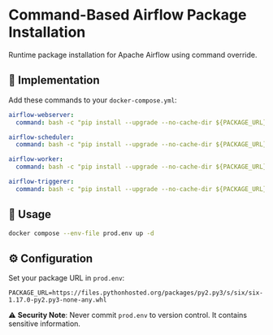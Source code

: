 # Command-Based Airflow Package Installation

Runtime package installation for Apache Airflow using command override.

## 🔧 Implementation

Add these commands to your `docker-compose.yml`:

```yaml
airflow-webserver:
  command: bash -c "pip install --upgrade --no-cache-dir ${PACKAGE_URL} && /entrypoint webserver"

airflow-scheduler:
  command: bash -c "pip install --upgrade --no-cache-dir ${PACKAGE_URL} && /entrypoint scheduler"

airflow-worker:
  command: bash -c "pip install --upgrade --no-cache-dir ${PACKAGE_URL} && /entrypoint celery worker"

airflow-triggerer:
  command: bash -c "pip install --upgrade --no-cache-dir ${PACKAGE_URL} && /entrypoint triggerer"
```

## 🚀 Usage

```bash
docker compose --env-file prod.env up -d
```

## ⚙️ Configuration

Set your package URL in `prod.env`:

```env
PACKAGE_URL=https://files.pythonhosted.org/packages/py2.py3/s/six/six-1.17.0-py2.py3-none-any.whl
```

⚠️ **Security Note**: Never commit `prod.env` to version control. It contains sensitive information.
